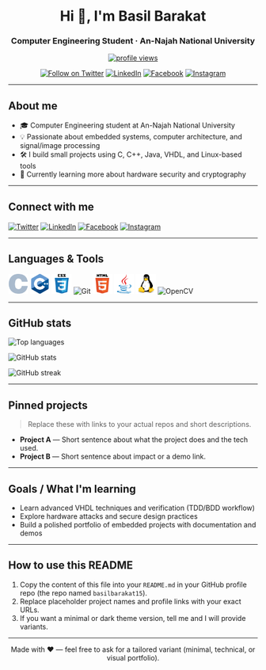 <h1 align="center">Hi 👋, I'm Basil Barakat</h1>
<h3 align="center">Computer Engineering Student · An-Najah National University</h3>

<p align="center">
  <a href="https://github.com/basilbarakat15"><img src="https://komarev.com/ghpvc/?username=basilbarakat15&label=Profile%20views&color=0e75b6&style=flat" alt="profile views"/></a>
</p>

<p align="center">
  <!-- Social / follow badges -->
  <a href="https://twitter.com/basil97612744" target="_blank"><img src="https://img.shields.io/twitter/follow/basil97612744?label=Follow&style=for-the-badge&logo=twitter" alt="Follow on Twitter"/></a>
  <a href="https://linkedin.com/in/basil-barakat" target="_blank"><img src="https://img.shields.io/badge/LinkedIn-%230077B5?style=for-the-badge&logo=linkedin&logoColor=white" alt="LinkedIn"/></a>
  <a href="https://facebook.com/basil.barakat" target="_blank"><img src="https://img.shields.io/badge/Facebook-%231877F2?style=for-the-badge&logo=facebook&logoColor=white" alt="Facebook"/></a>
  <a href="https://instagram.com/basil.barakat_2004" target="_blank"><img src="https://img.shields.io/badge/Instagram-%23E4405F?style=for-the-badge&logo=instagram&logoColor=white" alt="Instagram"/></a>
</p>

---

## About me

- 🎓 Computer Engineering student at An-Najah National University
- 💡 Passionate about embedded systems, computer architecture, and signal/image processing
- 🛠️ I build small projects using C, C++, Java, VHDL, and Linux-based tools
- 🔭 Currently learning more about hardware security and cryptography

---

## Connect with me

<p align="left">
  <a href="https://twitter.com/basil97612744" target="_blank"><img align="center" src="https://raw.githubusercontent.com/rahuldkjain/github-profile-readme-generator/master/src/images/icons/Social/twitter.svg" alt="Twitter" height="30" width="40"/></a>
  <a href="https://linkedin.com/in/basil-barakat" target="_blank"><img align="center" src="https://raw.githubusercontent.com/rahuldkjain/github-profile-readme-generator/master/src/images/icons/Social/linked-in-alt.svg" alt="LinkedIn" height="30" width="40"/></a>
  <a href="https://facebook.com/basil.barakat" target="_blank"><img align="center" src="https://raw.githubusercontent.com/rahuldkjain/github-profile-readme-generator/master/src/images/icons/Social/facebook.svg" alt="Facebook" height="30" width="40"/></a>
  <a href="https://instagram.com/basil.barakat_2004" target="_blank"><img align="center" src="https://raw.githubusercontent.com/rahuldkjain/github-profile-readme-generator/master/src/images/icons/Social/instagram.svg" alt="Instagram" height="30" width="40"/></a>
</p>

---

## Languages & Tools

<p align="left">
  <img src="https://raw.githubusercontent.com/devicons/devicon/master/icons/c/c-original.svg" alt="C" width="40" height="40"/>
  <img src="https://raw.githubusercontent.com/devicons/devicon/master/icons/cplusplus/cplusplus-original.svg" alt="C++" width="40" height="40"/>
  <img src="https://raw.githubusercontent.com/devicons/devicon/master/icons/css3/css3-original-wordmark.svg" alt="CSS3" width="40" height="40"/>
  <img src="https://www.vectorlogo.zone/logos/git-scm/git-scm-icon.svg" alt="Git" width="40" height="40"/>
  <img src="https://raw.githubusercontent.com/devicons/devicon/master/icons/html5/html5-original-wordmark.svg" alt="HTML5" width="40" height="40"/>
  <img src="https://raw.githubusercontent.com/devicons/devicon/master/icons/java/java-original.svg" alt="Java" width="40" height="40"/>
  <img src="https://raw.githubusercontent.com/devicons/devicon/master/icons/linux/linux-original.svg" alt="Linux" width="40" height="40"/>
  <img src="https://www.vectorlogo.zone/logos/opencv/opencv-icon.svg" alt="OpenCV" width="40" height="40"/>
</p>

---

## GitHub stats

<p align="left">
  <img src="https://github-readme-stats.vercel.app/api/top-langs?username=basilbarakat15&show_icons=true&locale=en&layout=compact" alt="Top languages" />
</p>

<p align="left">
  <img src="https://github-readme-stats.vercel.app/api?username=basilbarakat15&show_icons=true&locale=en" alt="GitHub stats" />
</p>

<p align="left">
  <img src="https://github-readme-streak-stats.herokuapp.com/?user=basilbarakat15" alt="GitHub streak" />
</p>

---

## Pinned projects

> Replace these with links to your actual repos and short descriptions.

- **Project A** — Short sentence about what the project does and the tech used.
- **Project B** — Short sentence about impact or a demo link.

---

## Goals / What I'm learning

- Learn advanced VHDL techniques and verification (TDD/BDD workflow)
- Explore hardware attacks and secure design practices
- Build a polished portfolio of embedded projects with documentation and demos

---

## How to use this README

1. Copy the content of this file into your `README.md` in your GitHub profile repo (the repo named `basilbarakat15`).
2. Replace placeholder project names and profile links with your exact URLs.
3. If you want a minimal or dark theme version, tell me and I will provide variants.

---

<p align="center">Made with ❤️ — feel free to ask for a tailored variant (minimal, technical, or visual portfolio).</p>

